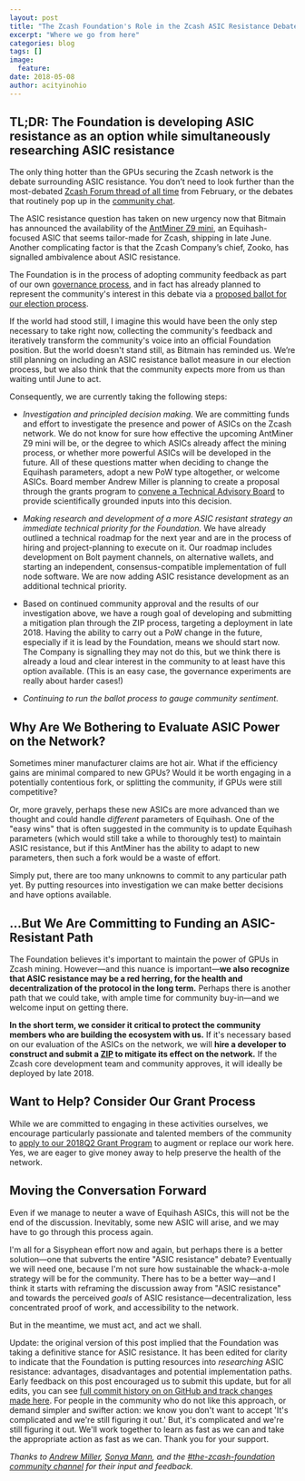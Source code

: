 ```yaml
---
layout: post
title: "The Zcash Foundation's Role in the Zcash ASIC Resistance Debate"
excerpt: "Where we go from here"
categories: blog
tags: []
image:
  feature:
date: 2018-05-08
author: acityinohio
---
```


## TL;DR: The Foundation is developing ASIC resistance as an option while simultaneously researching ASIC resistance

The only thing hotter than the GPUs securing the Zcash network is the debate surrounding ASIC resistance. You don’t need to look further than the most-debated [Zcash Forum thread of all time](https://forum.zcashcommunity.com/t/let-s-talk-about-asic-mining/27353) from February, or the debates that routinely pop up in the [community chat](https://chat.zcashcommunity.com/).

The ASIC resistance question has taken on new urgency now that Bitmain has announced the availability of the [AntMiner Z9 mini](https://twitter.com/BITMAINtech/status/992034662875779072), an Equihash-focused ASIC that seems tailor-made for Zcash, shipping in late June. Another complicating factor is that the Zcash Company’s chief, Zooko, has signalled ambivalence about ASIC resistance.

The Foundation is in the process of adopting community feedback as part of our own [governance process](https://github.com/ZcashFoundation/Elections), and in fact has already planned to represent the community's interest in this debate via a [proposed ballot for our election process](https://github.com/ZcashFoundation/Elections/pull/1).

If the world had stood still, I imagine this would have been the only step necessary to take right now, collecting the community's feedback and iteratively transform the community's voice into an official Foundation position. But the world doesn't stand still, as Bitmain has reminded us. We’re still planning on including an ASIC resistance ballot measure in our election process, but we also think that the community expects more from us than waiting until June to act.

Consequently, we are currently taking the following steps: 

- _Investigation and principled decision making._ We are committing funds and effort to investigate the presence and power of ASICs on the Zcash network. We do not know for sure how effective the upcoming AntMiner Z9 mini will be, or the degree to which ASICs already affect the mining process, or whether more powerful ASICs will be developed in the future. All of these questions matter when deciding to change the Equihash parameters, adopt a new PoW type altogether, or welcome ASICs. Board member Andrew Miller is planning to create a proposal through the grants program to [convene a Technical Advisory Board](https://freedom-to-tinker.com/2015/05/11/bitcoin-faces-a-crossroads-needs-an-effective-decision-making-process/) to provide scientifically grounded inputs into this decision.

- _Making research and development of a more ASIC resistant strategy an immediate technical priority for the Foundation._ We have already outlined a technical roadmap for the next year and are in the process of hiring and project-planning to execute on it. Our roadmap includes development on Bolt payment channels, on alternative wallets, and starting an independent, consensus-compatible implementation of full node software. We are now adding ASIC resistance development as an additional technical priority.

- Based on continued community approval and the results of our investigation above, we have a rough goal of developing and submitting a mitigation plan through the ZIP process, targeting a deployment in late 2018. Having the ability to carry out a PoW change in the future, especially if it is lead by the Foundation, means we should start now. The Company is signalling they may not do this, but we think there is already a loud and clear interest in the community to at least have this option available. (This is an easy case, the governance experiments are really about harder cases!)

- _Continuing to run the ballot process to gauge community sentiment._

## Why Are We Bothering to Evaluate ASIC Power on the Network?

Sometimes miner manufacturer claims are hot air. What if the efficiency gains are minimal compared to new GPUs? Would it be worth engaging in a potentially contentious fork, or splitting the community, if GPUs were still competitive?

Or, more gravely, perhaps these new ASICs are more advanced than we thought and could handle _different_ parameters of Equihash. One of the "easy wins" that is often suggested in the community is to update Equihash parameters (which would still take a while to thoroughly test) to maintain ASIC resistance, but if this AntMiner has the ability to adapt to new parameters, then such a fork would be a waste of effort.

Simply put, there are too many unknowns to commit to any particular path yet. By putting resources into investigation we can make better decisions and have options available.

## ...But We Are Committing to Funding an ASIC-Resistant Path

The Foundation believes it's important to maintain the power of GPUs in Zcash mining. However—and this nuance is important—**we also recognize that ASIC resistance may be a red herring, for the health and decentralization of the protocol in the long term.** Perhaps there is another path that we could take, with ample time for community buy-in—and we welcome input on getting there.

**In the short term, we consider it critical to protect the community members who are building the ecosystem with us.** If it's necessary based on our evaluation of the ASICs on the network, we will **hire a developer to construct and submit a [ZIP](https://github.com/zcash/zips) to mitigate its effect on the network.** If the Zcash core development team and community approves, it will ideally be deployed by late 2018.

## Want to Help? Consider Our Grant Process

While we are committed to engaging in these activities ourselves, we encourage particularly passionate and talented members of the community to [apply to our 2018Q2 Grant Program](https://github.com/ZcashFoundation/GrantProposals-2018Q2) to augment or replace our work here. Yes, we are eager to give money away to help preserve the health of the network.

## Moving the Conversation Forward

Even if we manage to neuter a wave of Equihash ASICs, this will not be the end of the discussion. Inevitably, some new ASIC will arise, and we may have to go through this process again.

I'm all for a Sisyphean effort now and again, but perhaps there is a better solution—one that subverts the entire "ASIC resistance" debate? Eventually we will need one, because I'm not sure how sustainable the whack-a-mole strategy will be for the community. There has to be a better way—and I think it starts with reframing the discussion away from "ASIC resistance" and towards the perceived _goals_ of ASIC resistance—decentralization, less concentrated proof of work, and accessibility to the network.

But in the meantime, we must act, and act we shall.

Update: the original version of this post implied that the Foundation was taking a definitive stance for ASIC resistance. It has been edited for clarity to indicate that the Foundation is putting resources into *researching* ASIC resistance: advantages, disadvantages and potential implementation paths. Early feedback on this post encouraged us to submit this update, but for all edits, you can see [full commit history on on GitHub and track changes made here](https://github.com/ZcashFoundation/zcashfoundation.github.io/commits/master). For people in the community who do not like this approach, or demand simpler and swifter action: we know you don't want to accept 'It's complicated and we're still figuring it out.' But, it's complicated and we're still figuring it out. We'll work together to learn as fast as we can and take the appropriate action as fast as we can. Thank you for your support.

_Thanks to [Andrew Miller](https://twitter.com/socrates1024), [Sonya Mann](https://twitter.com/sonyaellenmann), and the [#the-zcash-foundation community channel](https://chat.zcashcommunity.com/channel/the-zcash-foundation) for their input and feedback._
